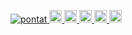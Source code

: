 <p align="left"> 
  <a href="https://github.com/pontat/pontat/">
    <img src="https://komarev.com/ghpvc/?username=pontat" alt="pontat" />
  </a>
  <a href="http://twitter.com/ponta_dev">
    <img height="20" src="https://img.shields.io/twitter/follow/ponta_dev?label=Twitter&logo=twitter&style=flat" />
  </a>
  <a href="https://github.com/pontat">
    <img height="20" src="https://img.shields.io/github/followers/pontat?label=followers&logo=github&style=flat" />
  </a>
  <a href="https://zenn.dev/ponta">
    <img height="20" src="https://zenn.badge.nikaera.com/s/ponta/likes" />
  </a>
  <a href="https://zenn.dev/ponta">
    <img height="20" src="https://zenn.badge.nikaera.com/s/ponta/followers" />
  </a>
  <a href="https://zenn.dev/ponta">
    <img height="20" src="https://zenn.badge.nikaera.com/s/ponta/articles" />
  </a>
  </a>
</p>